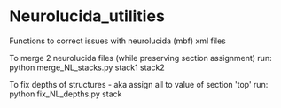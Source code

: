 # Neurolucida_utilities
Functions to correct issues with neurolucida (mbf)  xml files

To merge 2 neurolucida files (while preserving section assignment) run:
  python merge_NL_stacks.py stack1 stack2
  
To fix depths of structures - aka assign all to value of section 'top' run:
  python fix_NL_depths.py stack
